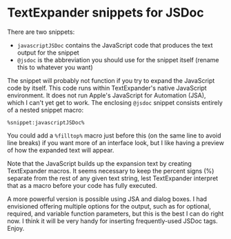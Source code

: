 # TextExpander snippets for JSDoc

There are two snippets:

- `javascriptJSDoc` contains the JavaScript code that produces the text output for the snippet
- `@jsdoc` is the abbreviation you should use for the snippet itself (rename this to whatever you want)

The snippet will probably not function if you try to expand the JavaScript code by itself. This code runs within TextExpander's native JavaScript environment. It does not run Apple's JavaScript for Automation (JSA), which I can't yet get to work. The enclosing `@jsdoc` snippet consists entirely of a nested snippet macro:

```
%snippet:javascriptJSDoc%
```

You could add a `%filltop%` macro just before this (on the same line to avoid line breaks) if you want more of an interface look, but I like having a preview of how the expanded text will appear.

Note that the JavaScript builds up the expansion text by creating TextExpander macros. It seems necessary to keep the percent signs (%) separate from the rest of any given text string, lest TextExpander interpret that as a macro before your code has fully executed.

A more powerful version is possible using JSA and dialog boxes. I had envisioned offering multiple options for the output, such as for optional, required, and variable function parameters, but this is the best I can do right now. I think it will be very handy for inserting frequently-used JSDoc tags. Enjoy.